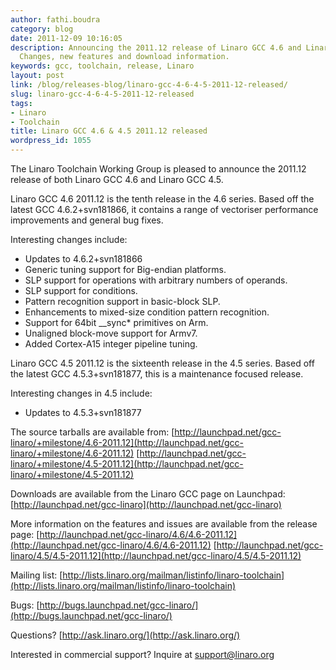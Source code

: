```yaml
---
author: fathi.boudra
category: blog
date: 2011-12-09 10:16:05
description: Announcing the 2011.12 release of Linaro GCC 4.6 and Linaro GCC 4.5.
  Changes, new features and download information.
keywords: gcc, toolchain, release, Linaro
layout: post
link: /blog/releases-blog/linaro-gcc-4-6-4-5-2011-12-released/
slug: linaro-gcc-4-6-4-5-2011-12-released
tags:
- Linaro
- Toolchain
title: Linaro GCC 4.6 & 4.5 2011.12 released
wordpress_id: 1055
---
```


The Linaro Toolchain Working Group is pleased to announce the 2011.12 release of both Linaro GCC 4.6 and Linaro GCC 4.5.

Linaro GCC 4.6 2011.12 is the tenth release in the 4.6 series. Based off the latest GCC 4.6.2+svn181866, it contains a range of vectoriser performance improvements and general bug fixes.

Interesting changes include:

- Updates to 4.6.2+svn181866
- Generic tuning support for Big-endian platforms.
- SLP support for operations with arbitrary numbers of operands.
- SLP support for conditions.
- Pattern recognition support in basic-block SLP.
- Enhancements to mixed-size condition pattern recognition.
- Support for 64bit \_\_sync\* primitives on Arm.
- Unaligned block-move support for Armv7.
- Added Cortex-A15 integer pipeline tuning.

Linaro GCC 4.5 2011.12 is the sixteenth release in the 4.5 series. Based off the latest GCC 4.5.3+svn181877, this is a maintenance focused release.

Interesting changes in 4.5 include:

- Updates to 4.5.3+svn181877

The source tarballs are available from:
[http://launchpad.net/gcc-linaro/+milestone/4.6-2011.12](http://launchpad.net/gcc-linaro/+milestone/4.6-2011.12)
[http://launchpad.net/gcc-linaro/+milestone/4.5-2011.12](http://launchpad.net/gcc-linaro/+milestone/4.5-2011.12)

Downloads are available from the Linaro GCC page on Launchpad:
[http://launchpad.net/gcc-linaro](http://launchpad.net/gcc-linaro)

More information on the features and issues are available from the release page:
[http://launchpad.net/gcc-linaro/4.6/4.6-2011.12](http://launchpad.net/gcc-linaro/4.6/4.6-2011.12)
[http://launchpad.net/gcc-linaro/4.5/4.5-2011.12](http://launchpad.net/gcc-linaro/4.5/4.5-2011.12)

Mailing list: [http://lists.linaro.org/mailman/listinfo/linaro-toolchain](http://lists.linaro.org/mailman/listinfo/linaro-toolchain)

Bugs: [http://bugs.launchpad.net/gcc-linaro/](http://bugs.launchpad.net/gcc-linaro/)

Questions? [http://ask.linaro.org/](http://ask.linaro.org/)

Interested in commercial support? Inquire at support@linaro.org